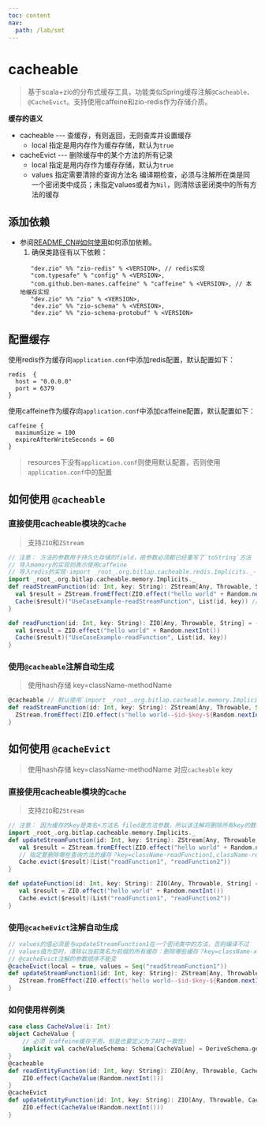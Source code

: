 ```yaml
---
toc: content
nav:
  path: /lab/smt
---
```


# cacheable

> 基于scala+zio的分布式缓存工具，功能类似Spring缓存注解`@Cacheable`、`@CacheEvict`。支持使用caffeine和zio-redis作为存储介质。

**缓存的语义**
- cacheable --- 查缓存，有则返回，无则查库并设置缓存 
  - local  指定是用内存作为缓存存储，默认为`true`
- cacheEvict --- 删除缓存中的某个方法的所有记录
   - local  指定是用内存作为缓存存储，默认为`true`
   - values 指定需要清除的查询方法名 编译期检查，必须与注解所在类是同一个密闭类中成员；未指定values或者为`Nil`，则清除该密闭类中的所有方法的缓存

## 添加依赖

- 参阅[README_CN#如何使用](../README_CN.md)如何添加依赖。
   1. 确保类路径有以下依赖：
   ```
      "dev.zio" %% "zio-redis" % <VERSION>, // redis实现
      "com.typesafe" % "config" % <VERSION>,
      "com.github.ben-manes.caffeine" % "caffeine" % <VERSION>, // 本地缓存实现
      "dev.zio" %% "zio" % <VERSION>,
      "dev.zio" %% "zio-schema" % <VERSION>,
      "dev.zio" %% "zio-schema-protobuf" % <VERSION>
    ```

## 配置缓存

使用redis作为缓存向`application.conf`中添加redis配置，默认配置如下：
```
redis  {
  host = "0.0.0.0"
  port = 6379
}
```
使用caffeine作为缓存向`application.conf`中添加caffeine配置，默认配置如下：
```
caffeine {
  maximumSize = 100
  expireAfterWriteSeconds = 60
}
```

> resources下没有`application.conf`则使用默认配置，否则使用`application.conf`中的配置

## 如何使用 `@cacheable`

### 直接使用cacheable模块的`Cache`

> 支持`ZIO`和`ZStream`

```scala
// 注意： 方法的参数用于持久化存储的field，故参数必须都已经重写了`toString`方法
// 导入memory的实现则表示使用caffeine
// 导入redis的实现·import _root_.org.bitlap.cacheable.redis.Implicits._·
import _root_.org.bitlap.cacheable.memory.Implicits._
def readStreamFunction(id: Int, key: String): ZStream[Any, Throwable, String] = {
  val $result = ZStream.fromEffect(ZIO.effect("hello world" + Random.nextInt()))
  Cache($result)("UseCaseExample-readStreamFunction", List(id, key)) // "UseCaseExample-readStreamFunction" is hash key
}

def readFunction(id: Int, key: String): ZIO[Any, Throwable, String] = {
  val $result = ZIO.effect("hello world" + Random.nextInt())
  Cache($result)("UseCaseExample-readFunction", List(id, key))
}
```

### 使用`@cacheable`注解自动生成

> 使用hash存储 key=className-methodName

```scala
@cacheable // 默认使用`import _root_.org.bitlap.cacheable.memory.Implicits._`
def readStreamFunction(id: Int, key: String): ZStream[Any, Throwable, String] = {
  ZStream.fromEffect(ZIO.effect(s"hello world--$id-$key-${Random.nextInt()}"))
}
```

## 如何使用 `@cacheEvict`

> 使用hash存储 key=className-methodName 对应`cacheable` key

### 直接使用cacheable模块的`Cache`

> 支持`ZIO`和`ZStream`

```scala
// 注意： 因为缓存的key是类名+方法名 filed是方法参数，所以该注解将删除所有key的数据，相当于spring的@CacheEvict注解设置allEntries=true
import _root_.org.bitlap.cacheable.memory.Implicits._
def updateStreamFunction(id: Int, key: String): ZStream[Any, Throwable, String] = {
   val $result = ZStream.fromEffect(ZIO.effect("hello world" + Random.nextInt()))
   // 指定要删除哪些查询方法的缓存？key=className-readFunction1,className-readFunction2
   Cache.evict($result)(List("readFunction1", "readFunction2"))
}

def updateFunction(id: Int, key: String): ZIO[Any, Throwable, String] = {
   val $result = ZIO.effect("hello world" + Random.nextInt())
   Cache.evict($result)(List("readFunction1", "readFunction2"))
}
```

### 使用`@cacheEvict`注解自动生成

```scala
// values的值必须是与updateStreamFunction1在一个密闭类中的方法，否则编译不过
// values值为空时，清除以当前类名为前缀的所有缓存：删除哪些缓存？key=className-xx,className-yy,以此类推
// @cacheEvict注解的参数顺序不能变
@cacheEvict(local = true, values = Seq("readStreamFunction1"))
def updateStreamFunction1(id: Int, key: String): ZStream[Any, Throwable, String] = {
   ZStream.fromEffect(ZIO.effect(s"hello world--$id-$key-${Random.nextInt()}"))
}
```

### 如何使用样例类

```scala
case class CacheValue(i: Int)
object CacheValue {
    // 必须（caffeine缓存不用，但是也要定义为了API一致性）
    implicit val cacheValueSchema: Schema[CacheValue] = DeriveSchema.gen[CacheValue]
}
@cacheable
def readEntityFunction(id: Int, key: String): ZIO[Any, Throwable, CacheValue] = {
    ZIO.effect(CacheValue(Random.nextInt()))
}
@cacheEvict
def updateEntityFunction(id: Int, key: String): ZIO[Any, Throwable, CacheValue] = {
    ZIO.effect(CacheValue(Random.nextInt()))
}
```
